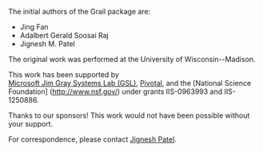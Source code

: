 The initial authors of the Grail package are: 

* Jing Fan
* Adalbert Gerald Soosai Raj
* Jignesh M. Patel

The original work was performed at the University of Wisconsin--Madison. 

This work has been supported by  
[Microsoft Jim  Gray  Systems Lab  (GSL)](http://pivotal.io/), 
[Pivotal](http://pivotal.io/), and 
the [National Science Foundation] (http://www.nsf.gov/) under grants IIS-0963993 and IIS-1250886.

Thanks to our sponsors! This work would not have been possible without your support.

For correspondence, please contact [Jignesh Patel](http://www.cs.wisc.edu/~jignesh/).
